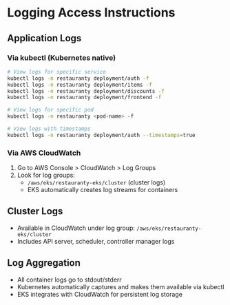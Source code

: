 # Logging Access Instructions

## Application Logs

### Via kubectl (Kubernetes native)
```bash
# View logs for specific service
kubectl logs -n restauranty deployment/auth -f
kubectl logs -n restauranty deployment/items -f  
kubectl logs -n restauranty deployment/discounts -f
kubectl logs -n restauranty deployment/frontend -f

# View logs for specific pod
kubectl logs -n restauranty <pod-name> -f

# View logs with timestamps
kubectl logs -n restauranty deployment/auth --timestamps=true
```

### Via AWS CloudWatch
1. Go to AWS Console > CloudWatch > Log Groups
2. Look for log groups:
   - `/aws/eks/restauranty-eks/cluster` (cluster logs)
   - EKS automatically creates log streams for containers

## Cluster Logs
- Available in CloudWatch under log group: `/aws/eks/restauranty-eks/cluster`
- Includes API server, scheduler, controller manager logs

## Log Aggregation
- All container logs go to stdout/stderr
- Kubernetes automatically captures and makes them available via kubectl
- EKS integrates with CloudWatch for persistent log storage

